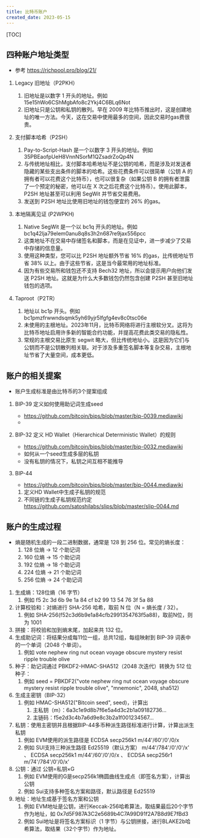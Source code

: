 ```yaml
---
title: 比特币账户
created_date: 2023-05-15
---
```


[TOC]

## 四种账户地址类型

- 参考 https://richpool.pro/blog/21/

1. Legacy 旧地址（P2PKH）

   1. 旧地址是以数字 1 开头的地址。例如 15e15hWo6CShMgbAfo8c2Ykj4C6BLq6Not
   2. 旧地址只是公钥和私钥的散列。早在 2009 年比特币推出时，这是创建地址的唯一方法。今天，这在交易中使用最多的空间，因此交易时gas费很贵。

2. 支付脚本哈希（P2SH）

   1. Pay-to-Script-Hash 是一个以数字 3 开头的地址。例如 35PBEaofpUeH8VnnNSorM1QZsadrZoQp4N
   2. 与传统地址相比，支付脚本哈希地址不是公钥的哈希，而是涉及对发送者隐藏的某些支出条件的脚本的哈希。这些花费条件可以很简单（公钥 A 的拥有者可以花费这个比特币），也可以很复杂（如果公钥 B 的拥有者泄露了一个预定的秘密，他可以在 X 次之后花费这个比特币）。使用此脚本，P2SH 地址甚至可以利用 SegWit 并节省交易费用。
   3. 发送到 P2SH 地址比使用旧地址的钱包便宜约 26% 的gas。

3. 本地隔离见证 (P2WPKH)

   1. Native SegWit 是一个以 bc1q 开头的地址。例如 bc1q42lja79elem0anu8q8s3h2n687re9jax556pcc
   2. 这类地址不在交易中存储签名和脚本，而是在见证中，进一步减少了交易中存储的信息量。
   3. 使用这种类型，您可以比 P2SH 地址额外节省 16% 的gas，比传统地址节省 38% 以上。由于这些节省，这是当今最常用的地址标准。
   4. 因为有些交易所和钱包还不支持 Bech32 地址，所以会提示用户向他们发送 P2SH 地址。这就是为什么大多数钱包仍然包含创建 P2SH 甚至旧地址钱包的选项。

4. Taproot（P2TR）

   1. 地址以 bc1p 开头。例如 bc1pmzfrwwndsqmk5yh69yjr5lfgfg4ev8c0tsc06e
   2. 未使用的主根地址。2023年11月，比特币网络将进行主根软分叉。这将为比特币地址启用许多新的智能合约功能，并提高花费此类交易的隐私性。
   3. 常规的主根交易比原生 segwit 略大，但比传统地址小。这是因为它们与公钥而不是公钥散列相关联。对于涉及多重签名脚本等复杂交易，主根地址节省了大量空间，成本更低。

## 账户的相关提案

- 账户生成标准是由比特币的3个提案组成

1. BIP-39 定义如何使用助记词生成seed

   - https://github.com/bitcoin/bips/blob/master/bip-0039.mediawiki
   -

2. BIP-32 定义 HD Wallet（Hierarchical Deterministic Wallet）的规则

   - https://github.com/bitcoin/bips/blob/master/bip-0032.mediawiki
   - 如何从一个seed生成多层的私钥
   - 没有私钥的情况下，私钥之间互相不能推导

3. BIP-44

   - https://github.com/bitcoin/bips/blob/master/bip-0044.mediawiki

   1. 定义HD Wallet中生成子私钥的规范
   2. 不同链的生成子私钥规范约定 https://github.com/satoshilabs/slips/blob/master/slip-0044.md

## 账户的生成过程

- 熵是随机生成的一段二进制数据，通常是 128 到 256 位。常见的熵长度：
  1. 128 位熵 → 12 个助记词
  2. 160 位熵 → 15 个助记词
  3. 192 位熵 → 18 个助记词
  4. 224 位熵 → 21 个助记词
  5. 256 位熵 → 24 个助记词

1. 生成熵：128位熵（16 字节）
   1. 例如 f5 2c 3d 6b 9e 1a 84 cf b2 99 13 54 76 3f 5a 88
2. 计算校验和：对熵进行 SHA-256 哈希，取前 N 位（N = 熵长度 / 32）。
   1. 例如 SHA-256(f52c3d6b9e1a84cfb2991354763f5a88)，取前N位，则为 1001
3. 拼接：将校验和加到熵末尾，加起来共 132 位。
4. 生成助记词：将结果分成每11位一组，总共12组，每组映射到 BIP-39 词表中的一个单词（2048 个单词）。
   1. 例如 vote nephew ring nut ocean voyage obscure mystery resist ripple trouble olive
5. 种子：助记词通过 PBKDF2-HMAC-SHA512（2048 次迭代）转换为 512 位种子：
   1. 例如 seed = PBKDF2("vote nephew ring nut ocean voyage obscure mystery resist ripple trouble olive", "mnemonic", 2048, sha512)
6. 生成主密钥（BIP-32）
   1. 例如 HMAC-SHA512("Bitcoin seed", seed)，计算出
      1. 主私钥（m）：6a3c1e9d8b7f6e5a4d3c2b1a09182736...
      2. 主链码：f5e2d3c4b7a6d9e8c3b2a1f001234567...
7. 私钥：使用主密钥并且根据BIP-44多币种派生路径标准进行计算，计算出派生私钥
   1. 例如 EVM使用的派生路径是 ECDSA secp256k1 m/44'/60'/0'/0/x
   2. 例如 SUI支持三种派生路径 Ed25519（默认方案） m/44'/784'/0'/0'/x' 、 ECDSA secp256k1 m/44'/60'/0'/0/x 、 ECDSA secp256r1 m/74'/784'/0'/0/x'
8. 公钥：通过 公钥=私钥×G
   1. 例如 EVM使用的G是secp256k1椭圆曲线生成点（即签名方案），计算出公钥
   2. 例如 Sui支持多种签名方案和路径，默认路径是 Ed25519
9. 地址：地址生成基于签名方案和公钥
   1. 例如 EVM地址是公钥，进行Keccak-256哈希算法，取结果最后20个字节作为地址，如 0x7d5F987A3C2e5689b4C7A99D91f2A7B8d9E7fBd3
   2. 例如 Sui地址是将签名方案标识（1 字节）与公钥拼接，进行BLAKE2b哈希算法，取结果（32个字节）作为地址。
